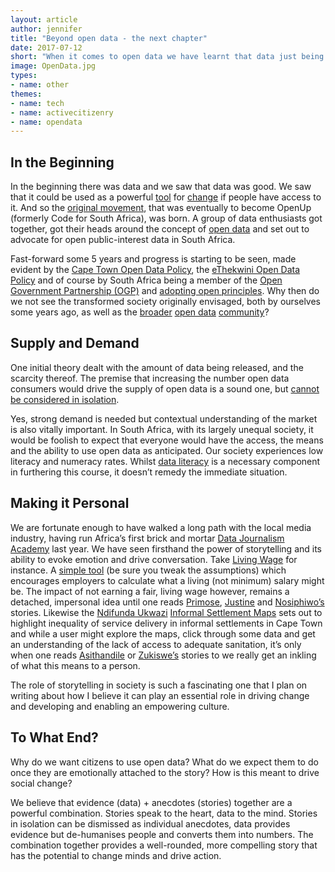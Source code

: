 ```yaml
---
layout: article
author: jennifer
title: "Beyond open data - the next chapter"
date: 2017-07-12
short: "When it comes to open data we have learnt that data just being open, available and accessible is not enough. Whilst we don’t have all the answers, we do have some learnings to share."
image: OpenData.jpg
types:
- name: other
themes:
- name: tech
- name: activecitizenry
- name: opendata
---
```


## In the Beginning
In the beginning there was data and we saw that data was good. We saw that it could be used as a powerful [tool](http://opendatacharter.net/principles/) for [change](http://odimpact.org/) if people have access to it. And so the [original movement](https://blog.okfn.org/2012/08/16/the-very-first-open-data-and-democracy-initiative-hackathon-south-africa/), that was eventually to become OpenUp (formerly Code for South Africa), was born. A group of data enthusiasts got together, got their heads around the concept of [open data](https://okfn.org/opendata/) and set out to advocate for open public-interest data in South Africa. 

Fast-forward some 5 years and progress is starting to be seen, made evident by the [Cape Town Open Data Policy](https://web1.capetown.gov.za/web1/opendataportal/Images/OpenDataPolicy.pdf), the [eThekwini Open Data Policy](http://www.durban.gov.za/Resource_Centre/Press_Releases/Pages/Have-Your-Say-On-EThekwini%E2%80%99s-Open-Data-Policy.aspx) and of course by South Africa being a member of the [Open Government Partnership (OGP)](http://www.ogp.gov.za/) and [adopting open principles](http://www.cipc.co.za/files/8614/6435/1332/SITA_Open_Government_Presentation_2016_04.pdf). Why then do we not see the transformed society originally envisaged, both by ourselves some years ago, as well as the [broader](https://sunlightfoundation.com/2014/07/01/when-open-data-isnt-enough/) [open data](http://www.govtech.com/data/6-ideas-to-help-government-realize-open-datas-transformative-power.html) [community](http://www.uclalawreview.org/the-uncertain-relationship-between-open-data-and-accountability-a-response-to-yu-and-robinsons-the-new-ambiguity-of-open-government/)?

## Supply and Demand
One initial theory dealt with the amount of data being released, and the scarcity thereof. The premise that increasing the number open data consumers would drive the supply of open data is a sound one, but [cannot be considered in isolation](https://ijnet.org/en/blog/why-publishing-more-open-data-isn%E2%80%99t-enough-empower-citizens). 

Yes, strong demand is needed but contextual understanding of the market is also vitally important. In South Africa, with its largely unequal society, it would be foolish to expect that everyone would have the access, the means and the ability to use open data as anticipated. Our society experiences low literacy and numeracy rates. Whilst [data literacy](http://codebridge.org.za/2016-12-01/data-kids.htm) is a necessary component in furthering this course, it doesn’t remedy the immediate situation.

## Making it Personal 
We are fortunate enough to have walked a long path with the local media industry, having run Africa’s first brick and mortar [Data Journalism Academy](http://code4sa.org/2016/02/10/academy-launch.html) last year. We have seen firsthand the power of storytelling and its ability to evoke emotion and drive conversation. Take [Living Wage](http://livingwage.code4sa.org/) for instance. A [simple tool](http://living-wage.co.za/) (be sure you tweak the assumptions) which encourages employers to calculate what a living (not minimum) salary might be. The impact of not earning a fair, living wage however, remains a detached, impersonal idea until one reads [Primose](http://livingwage.code4sa.org/#3), [Justine](http://livingwage.code4sa.org/#4) and [Nosiphiwo’s](http://livingwage.code4sa.org/#5) stories. Likewise the [Ndifunda Ukwazi](http://nu.org.za/) [Informal Settlement Maps](http://ismaps.org.za/desktop.html) sets out to highlight inequality of service delivery in informal settlements in Cape Town and while a user might explore the maps, click through some data and get an understanding of the lack of access to adequate sanitation, it’s only when one reads [Asithandile](https://www.youtube.com/watch?time_continue=1&v=6gz05AQfPiU) or [Zukiswe’s](https://www.youtube.com/watch?v=8q2bH71IFNM) stories to we really get an inkling of what this means to a person.

The role of storytelling in society is such a fascinating one that I plan on writing about how I believe it can play an essential role in driving change and developing and enabling an empowering culture.

## To What End?
Why do we want citizens to use open data? What do we expect them to do once they are emotionally attached to the story? How is this meant to drive social change? 

We believe that evidence (data) + anecdotes (stories) together are a powerful combination. Stories speak to the heart, data to the mind. Stories in isolation can be dismissed as individual anecdotes, data provides evidence but de-humanises people and converts them into numbers. The combination together provides a well-rounded, more compelling story that has the potential to change minds and drive action.
